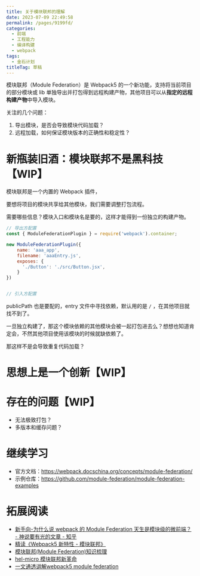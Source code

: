 ```yaml
---
title: 关于模块联邦的理解
date: 2023-07-09 22:49:58
permalink: /pages/9199fd/
categories: 
  - 前端
  - 工程能力
  - 编译构建
  - webpack
tags: 
  - 金石计划
titleTag: 草稿
---
```


模块联邦（Module Federation）是 Webpack5 的一个新功能，支持将当前项目的部分模块或 lib 单独导出并打包得到远程构建产物，其他项目可以从**指定的远程构建产物**中导入模块。

<!-- more -->

关注的几个问题：
1. 导出模块，是否会导致模块代码加载？
2. 远程加载，如何保证模块版本的正确性和稳定性？

# 新瓶装旧酒：模块联邦不是黑科技【WIP】

模块联邦是一个内置的 Webpack 插件，

要想将项目的模块共享给其他模块，我们需要调整打包流程。

需要哪些信息？模块入口和模块名是要的，这样才能得到一份独立的构建产物。
```js
// 导出方配置
const { ModuleFederationPlugin } = require('webpack').container;

new ModuleFederationPlugin({
    name: 'aaa_app',
    filename: 'aaaEntry.js',
    exposes: {
      './Button': './src/Button.jsx',
    }
})


// 引入方配置

```


publicPath 也是要配的，entry 文件中寻找依赖，默认用的是 `/` ，在其他项目就找不到了。


一旦独立构建了，那这个模块依赖的其他模块会被一起打包进去么？想想也知道肯定会，不然其他项目使用该模块的时候就缺依赖了。

那这样不是会导致重复代码加载？



# 思想上是一个创新【WIP】



# 存在的问题【WIP】

- 无法极致打包？
- 多版本和缓存问题？

# 继续学习

- 官方文档：https://webpack.docschina.org/concepts/module-federation/
- 示例仓库：https://github.com/module-federation/module-federation-examples

# 拓展阅读
- [新手向-为什么说 webpack 的 Module Federation 天生是模块级的微前端？ - 神说要有光的文章 - 知乎](https://zhuanlan.zhihu.com/p/614907086)
- [精读《Webpack5 新特性 - 模块联邦》](https://zhuanlan.zhihu.com/p/115403616)
- [模块联邦(Module Federation)知识梳理](https://juejin.cn/post/7198041700563370041)
- [hel-micro 模块联邦新革命](https://juejin.cn/post/7138792768234586148)
- [一文通透讲解webpack5 module federation](https://juejin.cn/post/7048125682861703181)